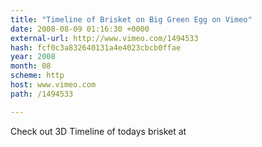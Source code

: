 ```yaml
---
title: "Timeline of Brisket on Big Green Egg on Vimeo"
date: 2008-08-09 01:16:30 +0000
external-url: http://www.vimeo.com/1494533
hash: fcf0c3a832640131a4e4023cbcb0ffae
year: 2008
month: 08
scheme: http
host: www.vimeo.com
path: /1494533

---
```


Check out 3D Timeline of todays brisket at 
